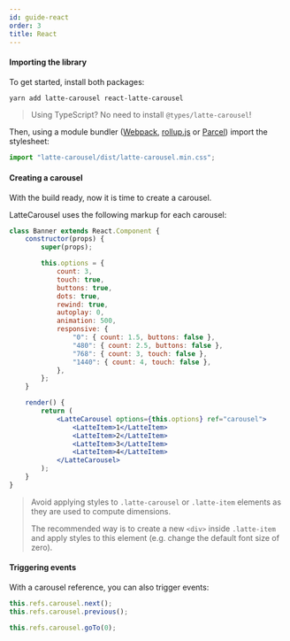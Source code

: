 ```yaml
---
id: guide-react
order: 3
title: React
---
```


#### Importing the library

To get started, install both packages:

```bash
yarn add latte-carousel react-latte-carousel
```

> Using TypeScript? No need to install `@types/latte-carousel`!

Then, using a module bundler ([Webpack](https://webpack.js.org), [rollup.js](https://rollupjs.org) or [Parcel](https://parceljs.org)) import the stylesheet:

```javascript
import "latte-carousel/dist/latte-carousel.min.css";
```

#### Creating a carousel

With the build ready, now it is time to create a carousel.

LatteCarousel uses the following markup for each carousel:

```jsx
class Banner extends React.Component {
    constructor(props) {
        super(props);

        this.options = {
            count: 3,
            touch: true,
            buttons: true,
            dots: true,
            rewind: true,
            autoplay: 0,
            animation: 500,
            responsive: {
                "0": { count: 1.5, buttons: false },
                "480": { count: 2.5, buttons: false },
                "768": { count: 3, touch: false },
                "1440": { count: 4, touch: false },
            },
        };
    }

    render() {
        return (
            <LatteCarousel options={this.options} ref="carousel">
                <LatteItem>1</LatteItem>
                <LatteItem>2</LatteItem>
                <LatteItem>3</LatteItem>
                <LatteItem>4</LatteItem>
            </LatteCarousel>
        );
    }
}
```

> Avoid applying styles to `.latte-carousel` or `.latte-item` elements as they are used to compute dimensions.
>
> The recommended way is to create a new `<div>` inside `.latte-item` and apply styles to this element (e.g. change the default font size of zero).

#### Triggering events

With a carousel reference, you can also trigger events:

```javascript
this.refs.carousel.next();
this.refs.carousel.previous();

this.refs.carousel.goTo(0);
```
